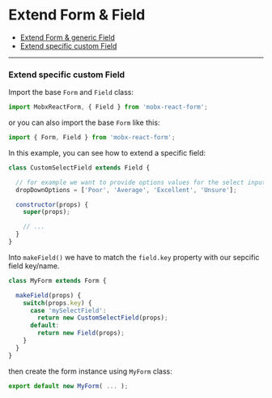 # Extend Form & Field

* [Extend Form & generic Field](generic.md)
* [Extend specific custom Field](custom.md)

---

### Extend specific custom Field

Import the base `Form` and `Field` class:

```javascript
import MobxReactForm, { Field } from 'mobx-react-form';
```

or you can also import the base `Form` like this:

```javascript
import { Form, Field } from 'mobx-react-form';
```

In this example, you can see how to extend a specific field:

```javascript
class CustomSelectField extends Field {

  // for example we want to provide options values for the select input
  dropDownOptions = ['Poor', 'Average', 'Excellent', 'Unsure'];

  constructor(props) {
    super(props);

    // ...
  }
}
```

Into `makeField()` we have to match the `field.key` property with our sepcific field key/name.

```javascript
class MyForm extends Form {

  makeField(props) {
    switch(props.key) {
      case 'mySelectField':
        return new CustomSelectField(props);
      default:
        return new Field(props);
    }
  }
}
```

then create the form instance using `MyForm` class:

```javascript
export default new MyForm( ... );
```
